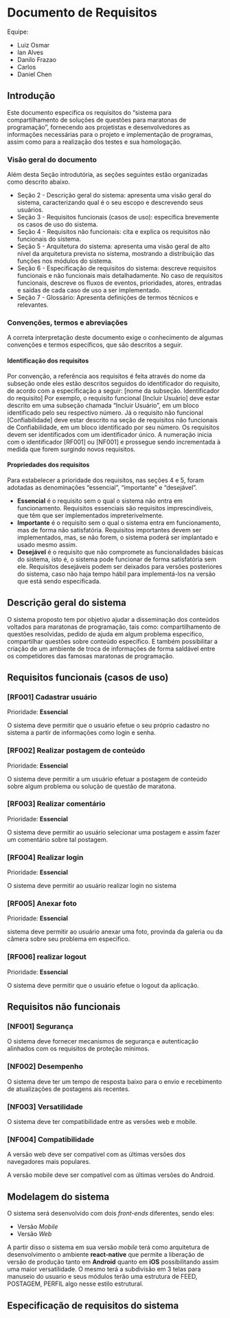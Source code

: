 # Documento de Requisitos

Equipe:

  - Luiz Osmar
  - Ian Alves
  - Danilo Frazao
  - Carlos
  - Daniel Chen 

## Introdução

Este documento especifica os requisitos do “sistema para compartilhamento
de soluções de questões para maratonas de programação”, fornecendo aos
projetistas e desenvolvedores as informações necessárias para o projeto e
implementação de programas, assim como para a realização dos testes e
sua homologação.


### Visão geral do documento

Além desta Seção introdutória, as seções seguintes estão organizadas como
descrito abaixo.

  - Seção 2 - Descrição geral do sistema: apresenta uma visão geral do
sistema,
caracterizando qual é o seu escopo e descrevendo seus
usuários.
  - Seção 3 - Requisitos funcionais (casos de uso): especifica brevemente os
casos de uso do sistema.
  - Seção 4 - Requisitos não funcionais: cita e explica os requisitos não funcionais
do sistema.
  - Seção 5 - Arquitetura do sistema: apresenta uma visão geral de alto nível
da
arquitetura prevista no sistema, mostrando a distribuição das funções
nos módulos do sistema.
  - Seção 6 - Especificação de requisitos do sistema: descreve requisitos
funcionais e não funcionais mais detalhadamente. No caso de requisitos
funcionais, descreve os fluxos de eventos, prioridades, atores, entradas e
saídas de cada caso de uso a ser implementado.
  - Seção 7 - Glossário: Apresenta definições de termos técnicos e relevantes.
  
### Convenções, termos e abreviações

A correta interpretação deste documento exige o conhecimento de algumas
convenções e termos específicos, que são descritos a seguir.

#### Identificação dos requisitos

Por convenção, a referência aos requisitos é feita através do nome da subseção
onde eles estão descritos seguidos do identificador do requisito, de acordo com a
especificação a seguir: [nome da subseção. Identificador do requisito]
Por exemplo, o requisito funcional [Incluir Usuário] deve estar descrito em uma
subseção chamada “Incluir Usuário”, em um bloco identificado pelo seu respectivo
número. Já o requisito não funcional [Confiabilidade] deve estar descrito na seção de
requisitos não funcionais de Confiabilidade, em um bloco identificado por seu número.
Os requisitos devem ser identificados com um identificador único. A numeração inicia
com o identificador [RF001] ou [NF001] e prossegue sendo incrementada à medida
que forem surgindo novos requisitos.

#### Propriedades dos requisitos

Para estabelecer a prioridade dos requisitos, nas seções 4 e 5, foram adotadas as
denominações “essencial”, “importante” e “desejável”.

  - **Essencial** é o requisito sem o qual o sistema não entra em funcionamento. Requisitos essenciais são requisitos imprescindíveis, que têm que ser implementados impreterivelmente.
  - **Importante** é o requisito sem o qual o sistema entra em funcionamento, mas de forma não satisfatória. Requisitos importantes devem ser implementados, mas, se não forem, o sistema poderá ser implantado e usado mesmo assim.
  - **Desejável** é o requisito que não compromete as funcionalidades básicas do sistema, isto é, o sistema pode funcionar de forma satisfatória sem ele. Requisitos desejáveis podem ser deixados para versões posteriores do sistema, caso não haja tempo hábil para implementá-los na versão que está sendo especificada.


## Descrição geral do sistema

O sistema proposto tem por objetivo ajudar a disseminação dos conteúdos
voltados para maratonas de programação, tais como: compartilhamento de questões
resolvidas, pedido de ajuda em algum problema especifico, compartilhar questões
sobre conteúdo específico. E também possibilitar a criação de um ambiente de troca
de informações de forma saldável entre os competidores das famosas maratonas de
programação.

## Requisitos funcionais (casos de uso)

### [RF001] Cadastrar usuário

Prioridade: **Essencial**

O sistema deve permitir que o usuário efetue o seu próprio cadastro no
sistema a partir de informações como login e senha.


### [RF002] Realizar postagem de conteúdo

Prioridade: **Essencial**

O sistema deve permitir a um usuário efetuar a postagem de conteúdo
sobre algum problema ou solução de questão de maratona.


### [RF003] Realizar comentário

Prioridade: **Essencial**

O sistema deve permitir ao usuário selecionar uma postagem e assim
fazer um comentário sobre tal postagem.


### [RF004] Realizar login

Prioridade: **Essencial**

O sistema deve permitir ao usuário realizar login no sistema


### [RF005] Anexar foto

Prioridade: **Essencial**

sistema deve permitir ao usuário anexar uma foto, provinda da galeria
ou da câmera sobre seu problema em especifico.


### [RF006] realizar logout

Prioridade: **Essencial**

O sistema deve permitir que o usuário efetue o logout da aplicação.


## Requisitos não funcionais

### [NF001] Segurança

O sistema deve fornecer mecanismos de segurança e autenticação alinhados
com os requisitos de proteção mínimos.


### [NF002] Desempenho

O sistema deve ter um tempo de resposta baixo para o envio e recebimento
de atualizações de postagens ais recentes.


### [NF003] Versatilidade

O sistema deve ter compatibilidade entre as versões web e mobile.


### [NF004] Compatibilidade

A versão web deve ser compatível com as últimas versões dos navegadores
mais populares.

A versão mobile deve ser compatível com as últimas versões do Android.


## Modelagem do sistema

O sistema será desenvolvido com dois *front-ends* diferentes, sendo eles:

  - Versão *Mobile*
  - Versão *Web*

A partir disso o sistema em sua versão *mobile* terá como arquitetura de
desenvolvimento o ambiente **react-native** que permite a liberação de versão de
produção tanto em **Android** quanto em **iOS** possibilitando assim uma maior
versatilidade. O mesmo terá a subdivisão em 3 telas para manuseio do usuario e
seus módulos terão uma estrutura de FEED, POSTAGEM, PERFIL algo nesse estilo
estrutural.

## Especificação de requisitos do sistema
